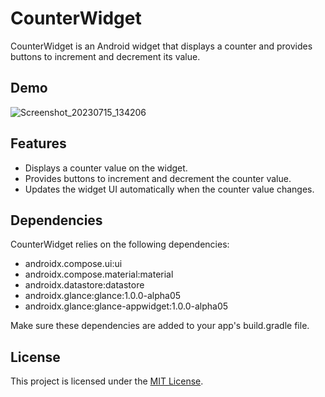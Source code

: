 # CounterWidget

CounterWidget is an Android widget that displays a counter and provides buttons to increment and decrement its value.

## Demo
![Screenshot_20230715_134206](https://github.com/nisaefendioglu/Widgets/assets/48391281/6a439a39-8f94-49a1-a817-9c974da6c8c4)

## Features

- Displays a counter value on the widget.
- Provides buttons to increment and decrement the counter value.
- Updates the widget UI automatically when the counter value changes.

## Dependencies

CounterWidget relies on the following dependencies:

- androidx.compose.ui:ui
- androidx.compose.material:material
- androidx.datastore:datastore
- androidx.glance:glance:1.0.0-alpha05
- androidx.glance:glance-appwidget:1.0.0-alpha05

Make sure these dependencies are added to your app's build.gradle file.

## License

This project is licensed under the [MIT License](LICENSE).
